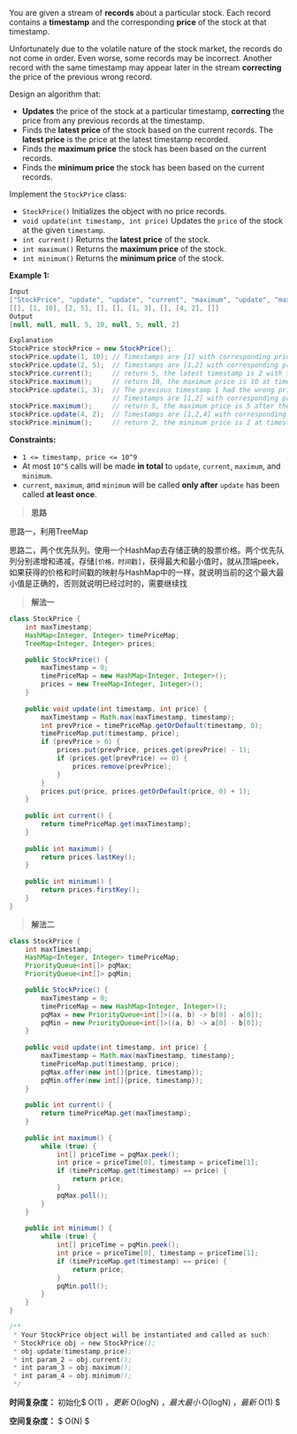 You are given a stream of **records** about a particular stock. Each record contains a **timestamp** and the corresponding **price** of the stock at that timestamp.

Unfortunately due to the volatile nature of the stock market, the records do not come in order. Even worse, some records may be incorrect. Another record with the same timestamp may appear later in the stream **correcting** the price of the previous wrong record.

Design an algorithm that:

- **Updates** the price of the stock at a particular timestamp, **correcting** the price from any previous records at the timestamp.
- Finds the **latest price** of the stock based on the current records. The **latest price** is the price at the latest timestamp recorded.
- Finds the **maximum price** the stock has been based on the current records.
- Finds the **minimum price** the stock has been based on the current records.

Implement the `StockPrice` class:

- `StockPrice()` Initializes the object with no price records.
- `void update(int timestamp, int price)` Updates the `price` of the stock at the given `timestamp`.
- `int current()` Returns the **latest price** of the stock.
- `int maximum()` Returns the **maximum price** of the stock.
- `int minimum()` Returns the **minimum price** of the stock.

 

**Example 1:**

```java
Input
["StockPrice", "update", "update", "current", "maximum", "update", "maximum", "update", "minimum"]
[[], [1, 10], [2, 5], [], [], [1, 3], [], [4, 2], []]
Output
[null, null, null, 5, 10, null, 5, null, 2]

Explanation
StockPrice stockPrice = new StockPrice();
stockPrice.update(1, 10); // Timestamps are [1] with corresponding prices [10].
stockPrice.update(2, 5);  // Timestamps are [1,2] with corresponding prices [10,5].
stockPrice.current();     // return 5, the latest timestamp is 2 with the price being 5.
stockPrice.maximum();     // return 10, the maximum price is 10 at timestamp 1.
stockPrice.update(1, 3);  // The previous timestamp 1 had the wrong price, so it is updated to 3.
                          // Timestamps are [1,2] with corresponding prices [3,5].
stockPrice.maximum();     // return 5, the maximum price is 5 after the correction.
stockPrice.update(4, 2);  // Timestamps are [1,2,4] with corresponding prices [3,5,2].
stockPrice.minimum();     // return 2, the minimum price is 2 at timestamp 4.
```

 

**Constraints:**

- `1 <= timestamp, price <= 10^9`
- At most `10^5` calls will be made **in total** to `update`, `current`, `maximum`, and `minimum`.
- `current`, `maximum`, and `minimum` will be called **only after** `update` has been called **at least once**.



> **思路**

思路一，利用TreeMap

思路二，两个优先队列。使用一个HashMap去存储正确的股票价格。两个优先队列分别递增和递减，存储`[价格，时间戳]`，获得最大和最小值时，就从顶端peek，如果获得的价格和时间戳的映射与HashMap中的一样，就说明当前的这个最大最小值是正确的，否则就说明已经过时的，需要继续找



> **解法一**

```java
class StockPrice {
    int maxTimestamp;
    HashMap<Integer, Integer> timePriceMap;
    TreeMap<Integer, Integer> prices;

    public StockPrice() {
        maxTimestamp = 0;
        timePriceMap = new HashMap<Integer, Integer>();
        prices = new TreeMap<Integer, Integer>();
    }
    
    public void update(int timestamp, int price) {
        maxTimestamp = Math.max(maxTimestamp, timestamp);
        int prevPrice = timePriceMap.getOrDefault(timestamp, 0);
        timePriceMap.put(timestamp, price);
        if (prevPrice > 0) {
            prices.put(prevPrice, prices.get(prevPrice) - 1);
            if (prices.get(prevPrice) == 0) {
                prices.remove(prevPrice);
            }
        }
        prices.put(price, prices.getOrDefault(price, 0) + 1);
    }
    
    public int current() {
        return timePriceMap.get(maxTimestamp);
    }
    
    public int maximum() {
        return prices.lastKey();
    }
    
    public int minimum() {
        return prices.firstKey();
    }
}
```



> **解法二**

```java
class StockPrice {
    int maxTimestamp;
    HashMap<Integer, Integer> timePriceMap;
    PriorityQueue<int[]> pqMax;
    PriorityQueue<int[]> pqMin;

    public StockPrice() {
        maxTimestamp = 0;
        timePriceMap = new HashMap<Integer, Integer>();
        pqMax = new PriorityQueue<int[]>((a, b) -> b[0] - a[0]);
        pqMin = new PriorityQueue<int[]>((a, b) -> a[0] - b[0]);
    }
    
    public void update(int timestamp, int price) {
        maxTimestamp = Math.max(maxTimestamp, timestamp);
        timePriceMap.put(timestamp, price);
        pqMax.offer(new int[]{price, timestamp});
        pqMin.offer(new int[]{price, timestamp});
    }
    
    public int current() {
        return timePriceMap.get(maxTimestamp);
    }
    
    public int maximum() {
        while (true) {
            int[] priceTime = pqMax.peek();
            int price = priceTime[0], timestamp = priceTime[1];
            if (timePriceMap.get(timestamp) == price) {
                return price;
            }
            pqMax.poll();
        }
    }
    
    public int minimum() {
        while (true) {
            int[] priceTime = pqMin.peek();
            int price = priceTime[0], timestamp = priceTime[1];
            if (timePriceMap.get(timestamp) == price) {
                return price;
            }
            pqMin.poll();
        }
    }
}

/**
 * Your StockPrice object will be instantiated and called as such:
 * StockPrice obj = new StockPrice();
 * obj.update(timestamp,price);
 * int param_2 = obj.current();
 * int param_3 = obj.maximum();
 * int param_4 = obj.minimum();
 */
```

**时间复杂度：** 初始化$ O(1) $，更新$ O(logN) $，最大最小$ O(logN) $，最新$ O(1) $

**空间复杂度：** $ O(N) $